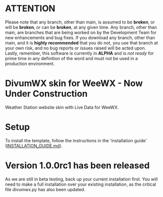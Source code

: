 # ATTENTION
Please note that any branch, other than main, is assumed to be **broken**, or will be **broken**, or can be **broken**, at any given time. Any branch, other than main, are branches that are being worked on by the Development Team for new enhancements and bug fixes. If you download any branch, other than main, and it is **highly recommended** that you do not, you use that branch at your own risk, and no bug reports or issues raised will be acted upon. Lastly, remember, this software is currently in **ALPHA** and is _not ready_ for prime time in any definition of the word and must not be used in a production environment.

# DivumWX skin for WeeWX - Now Under Construction
Weather Station website skin with Live Data for WeeWX. 

# Setup

To install the template, follow the instructions in the 'installation guide' ([INSTALLATION_GUIDE.md](https://github.com/Millardiang/weewx-divumwx/blob/alpha/INSTALLATION_GUIDE.md)).

# Version 1.0.0rc1 has been released

As we are still in beta testing, back up your current installation first. You will need to make a full installation over your existing installation, as the critical file divumwx.py has also been updated.
